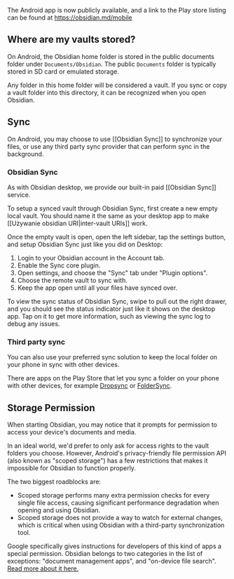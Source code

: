 The Android app is now publicly available, and a link to the Play store listing can be found at https://obsidian.md/mobile

## Where are my vaults stored?

On Android, the Obsidian home folder is stored in the public documents folder under `Documents/Obsidian`. The public `Documents` folder is typically stored in SD card or emulated storage.

Any folder in this home folder will be considered a vault. If you sync or copy a vault folder into this directory, it can be recognized when you open Obsidian.

## Sync

On Android, you may choose to use [[Obsidian Sync]] to synchronize your files, or use any third party sync provider that can perform sync in the background.

### Obsidian Sync

As with Obsidian desktop, we provide our built-in paid [[Obsidian Sync]] service.

To setup a synced vault through Obsidian Sync, first create a new empty local vault. You should name it the same as your desktop app to make [[Używanie obsidian URI|inter-vault URIs]] work.

Once the empty vault is open, open the left sidebar, tap the settings button, and setup Obsidian Sync just like you did on Desktop:

1. Login to your Obsidian account in the Account tab.
2. Enable the Sync core plugin.
3. Open settings, and choose the "Sync" tab under "Plugin options".
4. Choose the remote vault to sync with.
5. Keep the app open until all your files have synced over.

To view the sync status of Obsidian Sync, swipe to pull out the right drawer, and you should see the status indicator just like it shows on the desktop app. Tap on it to get more information, such as viewing the sync log to debug any issues.

### Third party sync

You can also use your preferred sync solution to keep the local folder on your phone in sync with other devices.

There are apps on the Play Store that let you sync a folder on your phone with other devices, for example [Dropsync](https://play.google.com/store/apps/details?id=com.ttxapps.dropsync) or [FolderSync](https://play.google.com/store/apps/details?id=dk.tacit.android.foldersync.lite).

## Storage Permission

When starting Obsidian, you may notice that it prompts for permission to access your device's documents and media.

In an ideal world, we'd prefer to only ask for access rights to the vault folders you choose. However, Android's privacy-friendly file permission API (also known as "scoped storage") has a few restrictions that makes it impossible for Obsidian to function properly.

The two biggest roadblocks are:
- Scoped storage performs many extra permission checks for every single file access, causing significant performance degradation when opening and using Obsidian.
- Scoped storage does not provide a way to watch for external changes, which is critical when using Obsidian with a third-party synchronization tool.

Google specifically gives instructions for developers of this kind of apps a special permission. Obsidian belongs to two categories in the list of exceptions: "document management apps", and "on-device file search". [Read more about it here.](https://developer.android.com/training/data-storage/manage-all-files)
